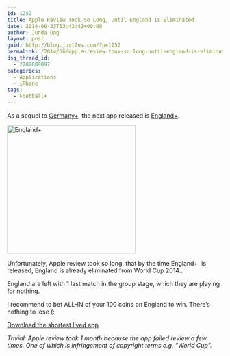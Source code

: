 ```yaml
---
id: 1252
title: Apple Review Took So Long, until England is Eliminated
date: 2014-06-23T13:42:42+00:00
author: Junda Ong
layout: post
guid: http://blog.just2us.com/?p=1252
permalink: /2014/06/apple-review-took-so-long-until-england-is-eliminated/
dsq_thread_id:
  - 2787809097
categories:
  - Applications
  - iPhone
tags:
  - Football+
---
```

As a sequel to <a href="http://blog.just2us.com/2014/06/new-app-germany/" onclick="__gaTracker('send', 'event', 'outbound-article', 'http://blog.just2us.com/2014/06/new-app-germany/', 'Germany+');" target="_blank">Germany+</a>, the next app released is <a href="https://itunes.apple.com/app/id882431693?mt=8&at=11luru" onclick="__gaTracker('send', 'event', 'outbound-article', 'https://itunes.apple.com/app/id882431693?mt=8&at=11luru', 'England+');" target="_blank">England+</a>.

<a href="https://itunes.apple.com/app/id882431693?mt=8&at=11luru" onclick="__gaTracker('send', 'event', 'outbound-article', 'https://itunes.apple.com/app/id882431693?mt=8&at=11luru', '');" target="_blank"><img class="aligncenter size-medium wp-image-1253" src="http://blog.just2us.com/wp-content/uploads/2014/06/iTunesArtwork1-300x300.png" alt="England+" width="300" height="300" srcset="http://blog.just2us.com/wp-content/uploads/2014/06/iTunesArtwork1-150x150.png 150w, http://blog.just2us.com/wp-content/uploads/2014/06/iTunesArtwork1-300x300.png 300w, http://blog.just2us.com/wp-content/uploads/2014/06/iTunesArtwork1-100x100.png 100w, http://blog.just2us.com/wp-content/uploads/2014/06/iTunesArtwork1-200x200.png 200w, http://blog.just2us.com/wp-content/uploads/2014/06/iTunesArtwork1-450x450.png 450w, http://blog.just2us.com/wp-content/uploads/2014/06/iTunesArtwork1.png 512w" sizes="(max-width: 300px) 100vw, 300px" /></a>

Unfortunately, Apple review took so long, that by the time England+  is released, England is already eliminated from World Cup 2014..

England are left with 1 last match in the group stage, which they are playing for nothing.

I recommend to bet ALL-IN of your 100 coins on England to win. There&#8217;s nothing to lose (:

<a href="https://itunes.apple.com/app/id882431693?mt=8&at=11luru" onclick="__gaTracker('send', 'event', 'outbound-article', 'https://itunes.apple.com/app/id882431693?mt=8&at=11luru', 'Download the shortest lived app');" target="_blank">Download the shortest lived app</a>

_Trivial: Apple review took 1 month because the app failed review a few times. One of which is infringement of copyright terms e.g. &#8220;World Cup&#8221;._

<div style="font-size:0px;height:0px;line-height:0px;margin:0;padding:0;clear:both">
</div>